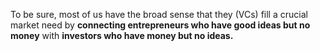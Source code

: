 To be sure, most of us have the broad sense that they (VCs) fill a crucial market need by **connecting entrepreneurs who have good ideas but no money** with **investors who have money but no ideas.**

